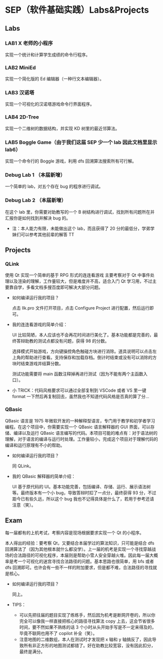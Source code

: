 # SEP（软件基础实践）Labs&Projects

## Labs

### LAB1 X 老师的小程序

实现一个统计和计算学生成绩的命令行程序。

### LAB2 MiniEd

实现一个简化版的 Ed 编辑器（一种行文本编辑器）。

### LAB3 汉诺塔

实现一个可视化的汉诺塔游戏命令行界面程序。

### LAB4 2D-Tree

实现一个二维树的数据结构，并实现 KD 树里的最近邻算法。

### LAB5 Boggle Game（由于我们这届 SEP 少一个 lab 因此文档里显示 lab6）

实现一个命令行的 Boggle 游戏，利用 dfs 回溯算法搜索所有可行解。

### Debug Lab 1 （本届新增）

一个简单的 lab，对五个存在 bug 的程序进行调试。

### Debug Lab 2 （本届新增）

在这个 lab 里，你需要对助教写的一个 B 树结构进行调试，找到所有问题所在并汇报你是如何找到并解决 bug 的。

- 注：本人能力有限，未能做出这个 lab，而且获得了 20 分的最低分，学弟学妹们可以参考其他前辈的解答 TT

## Projects

### QLink

使用 Qt 实现一个简单的基于 RPG 形式的连连看游戏 主要考察对于 Qt 中事件处理以及渲染的理解，工作量较大，但是难度并不高，适合入门 Qt 学习用，不过主要靠自学，多看文档多搜百度即可解决大部分问题。

- 如何编译运行我的项目？

  点击 llk.pro 文件打开项目，点击 Configure Project 进行配置，然后运行即可。

- 我的连连看游戏的简单介绍：

  UI 比较简陋，本人应该也不会再花时间进行美化了。基本功能都是完善的，最终答辩助教的测试点都没有问题，获得 98 的分数。

  选择模式开始游戏，方向键操控角色触碰方块进行消除。道具说明可以点击左上角的帮助进行查看。支持保存和加载存档。倒计时结束或没有可以消除的方块时结束游戏并结算分数。

  测试功能需要将 main 函数注释掉再进行测试（因为不能有两个主函数入口）。

- 小 TRICK：代码风格要求可以通过全部复制到 VSCode 或者 VS 里一键 format 一下然后再复制回去，虽然我也不知道代码风格是否真的算了分...

### QBasic

QBasic 语言是 1975 年微软开发的一种解释型语言，专门用于教学和初学者学习编程。在这个项目中，你需要实现一个 QBasic 语言解释器的 GUI 界面，可以存储、编译以及运行 QBasic 语言编写的代码。本项目可能的难点有：对于语法树的理解，对于语言的编译与运行时处理。工作量较小，完成这个项目对于理解代码的编译和运行原理有不小的帮助。

- 如何编译运行我的项目？

  同 QLink。

- 我的 QBasic 解释器的简单介绍：

  UI 基于原代码的 UI。基本功能完善，包括编译、存储、运行、展示语法树等。最终版本有一个小 bug，导致答辩时扣了一点分，最终获得 93 分，不过距今已有些久远，所以这个 bug 我也不记得具体是什么了，若用于参考还请注意（笑）。

## Exam

每一届都有的上机考试，考察内容是现场根据要求实现一个 Qt 的小程序。

本人得出的经验：要考察 Qt，又要结合本届学过的算法知识，只可能是结合 dfs 回溯算法了（因为其他根本就什么都没学）。上一届的机考是实现一个寻找穿越战场的合法路径的可视化程序，本届则是帮助小雪人安全穿越火堆。因此每一届大概率是考一个可视化的迷宫寻找合法路径的问题。基本思路也很简单，用 bfs 或者 dfs 回溯即可。也许会有一些不一样的附加要求，但是都不难，合法路径的寻找就是核心。

- 如何编译运行我的项目？

  同上。

- TIPS：
  - 可以先把往届的题目实现了练练手，然后因为机考是断网开卷的，所以你完全可以像我一样直接把核心的路径寻找算法 copy 上去，这会节省很多时间，要不然如果不熟练的话 3 个小时从头开始手写是不一定来得及的，毕竟不联网也用不了 copilot 补全（笑）。
  - 注意地图的二维数组，本人在测试时才发现把 x 轴和 y 轴搞反了，因此导致所有非正方形的地图测试都错了。好在助教比较宽容，没有因此扣分，最终是满分。
